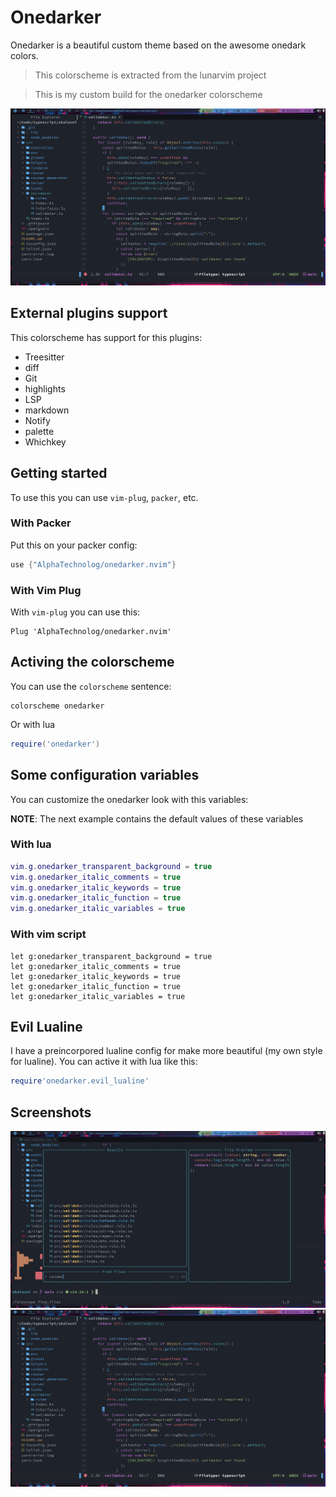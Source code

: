 # Onedarker

Onedarker is a beautiful custom theme based on
the awesome onedark colors.

> This colorscheme is extracted from the lunarvim project

> This is my custom build for the onedarker colorscheme

![onedarker-2](./screenshots/onedarker_2.png)

## External plugins support

This colorscheme has support for this plugins:

- Treesitter
- diff
- Git
- highlights
- LSP
- markdown
- Notify
- palette
- Whichkey

## Getting started

To use this you can use `vim-plug`, `packer`, etc.

### With Packer

Put this on your packer config:

```lua
use {"AlphaTechnolog/onedarker.nvim"}
```

### With Vim Plug

With `vim-plug` you can use this:

```vim
Plug 'AlphaTechnolog/onedarker.nvim'
```

## Activing the colorscheme

You can use the `colorscheme` sentence:

```vim
colorscheme onedarker
```

Or with lua

```lua
require('onedarker')
```

## Some configuration variables

You can customize the onedarker look with this variables:

**NOTE**: The next example contains the default values of
these variables

### With lua

```lua
vim.g.onedarker_transparent_background = true
vim.g.onedarker_italic_comments = true
vim.g.onedarker_italic_keywords = true
vim.g.onedarker_italic_function = true
vim.g.onedarker_italic_variables = true
```

### With vim script

```vim
let g:onedarker_transparent_background = true
let g:onedarker_italic_comments = true
let g:onedarker_italic_keywords = true
let g:onedarker_italic_function = true
let g:onedarker_italic_variables = true
```

## Evil Lualine

I have a preincorpored lualine config for make more beautiful (my own style for lualine).
You can active it with lua like this:

```lua
require'onedarker.evil_lualine'
```

## Screenshots

![onedarker-1](./screenshots/onedarker_1.jpeg)
![onedarker-2](./screenshots/onedarker_2.png)
